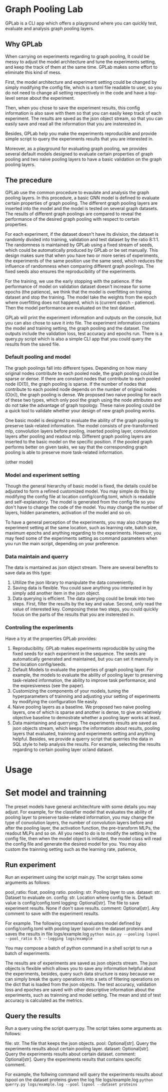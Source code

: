 # Graph Pooling Lab

GPLab is a CLI app which offers a playground where you can quickly test, evaluate and analysis graph pooling layers. 

## Why GPLab
When carrying on experiments regarding to graph pooling, It could be messy to adjust the model architecture and tune the experiments setting, and keep the track of them at the same time.
GPLab makes some effort to eliminate this kind of mess. 

First, the model architecture and experiment setting could be changed by simply modifying the config file, which is a toml file readable to user, so you do not need to change all setting respectively in the code and have a top-level sense about the experiment.

Then, when you chose to save the experiment results, this config information is also save with them so that you can easily keep track of each experiment. The results are saved as the json object stream, so that you can easily save and read all the information that you are insterested in.

Besides, GPLab help you make the experiments reproducible and provide simple script to query the experiments results that you are interested in.

Moreover, as a playground for evaluating graph pooling, we provides several default models designed to evaluate certain properties of graph pooling and two naive pooling layers to have a basic validation on the graph pooling layers.


## The precedure
GPLab use the common procedure to evaulate and analysis the graph pooling layers. In this procedure, a basic GNN model is defined to evaluate certain properties of graph pooling. The different graph pooling layers are inserted into the model and the model is tested on several graph datasets. The results of different graph poolings are compared to reveal the performance of the desired graph pooling with respect to certain properties.

For each experiment, if the dataset doesn't have its division, the dataset is randomly divided into training, validation and test dataset by the ratio 8:1:1. The randomness is maintained by GPLab using a fixed stream of seeds, which could be automatically produced by GPLab or be set manually. This design makes sure that when you have two or more series of experiments, the experiments of the same position use the same seed, which reduces the influence of randomness when comparing different graph poolings. The fixed seeds also ensures the reproducibility of the experiments.

For the training, we use the early stopping with the patience. If the performance of model on validation dataset doesn't increase for some epochs (the patience), we think that the model is overfitting on training dataset and stop the training. The model take the weights from the epoch where overfitting does not happend, which is (current epoch - patience). Then the model performance are evaluated on the test dataset.

GPLab will print the experiment information and outputs on the console, but you can also chose to save it into file. The experiment information contains the model and training setting, the graph pooling and the dataset. The outputs include the validation loss, test accuracy and epochs run. There is a query.py script which is also a simple CLI app that you could query the results from the saved file.

### Default pooling and model
The graph poolings fall into different types. Depending on how many original nodes contribute to each pooled node, the graph pooling could be sparse or dense. If there are constant nodes that contribute to each pooled node (O(1)), the graph pooling is sparse. If the number of nodes that contribute to each pooled node depends on the number of original nodes (O(n)), the graph pooling is dense. We proposed two naive pooling for each of these two types, which only pool the graph using the node attributes and do not take the advantage of graph topology. These naive pooling could be a quick tool to validate whether your design of new graph pooling works.

One basic model is designed to evaluate the ability of the graph pooling to preserve task-related information. The model consists of pre-transformed mlp, convolution layers before pooling, inserted pooling layer, convolution layers after pooling and readout mlp. Different graph pooling layers are inserted to the basic model on the specific position. if the pooled graph performs better on given tasks, we say that the corresponding graph pooling is able to preserve more task-related information.

(other model)

### Model and experiment setting
Though the general hierarchy of basic model is fixed, the details could be adjusted to form a refined customized model. You may simple do this by modifying the config file at location config/config.toml, which is readable and self-explanatory. The model is generated from the config file so you don't have to change the code of the model. You may change the number of layers, hidden parameters, activation of the model and so on. 

To have a general perception of the experiments, you may also change the experiment setting at the same location, such as learning rate, batch size, maximum epochs and anything regarding to the experiments. However, you may feed some of the experiments setting as command parameters when you run the main script, depending on your preference.


### Data maintain and querry
The data is mantained as json object stream. There are several benefits to save data as this type:
1. Ultilize the json library to manipulate the data conveniently.
2. Saving data is flexible. You could save anything you interested in by simply add another item in the json object.
3. Data querying is efficient. The data querying could be break into two steps. First, filter the results by the key and value. Second, only read the value of interested key. Composing these two steps, you could quickly focus on the parts of the results that you are insterested in.

### Controling the experiments

Have a try at the properties GPLab provides:
1. Reproducibility. GPLab makes experiments reproducible by using the fixed seeds for each experiment in the sequence. The seeds are automatically generated and maintained, but you can set it mannully in the location config/seeds.
2. Default Models to evaluate the properties of graph pooling layer. For example, the models to evaluate the ability of pooling layer to preserving task-related information, the ability to improve task performance, and the expresiveness (see the paper).
3. Customizing the components of your models, tuning the hyperparameters of trainning and adjusting your setting of experiments by modifying the configuration file easily.
4. Naive pooling layers as a baseline. We proposed two naive pooling layers, one of which is sparse and another is dense, to give an relatively objective baseline to demostrate whether a pooling layer works at least.
5. Data maintaining and querrying. The experiments results are saved as json objects stream, which keeps the information about results, pooling layers that evaluated, trainning and experiments setting and anything helpful. Besides, we provide a querry script that querries the data in SQL style to help analysis the results. For example, selecting the results regarding to certain pooling layer or/and dataset.

# Usage
# Set model and trainning
The preset models have general architechture with some details you may adjust. For example, for the classifier model that evaluates the ability of pooling layer to preserve taske-related information, you may change the type of convolution layers, the number of convolution layers before and after the pooling layer, the activation function, the pre-transform MLPs, the readout MLPs and so on. All you need to do is to modify the setting in the config file, then when the model object is initiated, the model class will read the config file and generate the desired model for you. You may also custom the trainning setting such as the learning rate, patience, 
## Run experiment
Run an experiment using the script main.py. The script takes some arguments as follows:

pool_ratio: float, pooling ratio.
pooling: str. Pooling layer to use.
dataset: str. Dataset to evaluate on.
config: str. Location where config file is. Default value is config/config.toml
logging: Optional[str]. The file to save experiment results. None if don't save results.
comment: Optional[str]. Any comment to save with the experiment results.

For example. The following command evaluates model defined by config/config.toml with pooling layer lspool on the dataset proteins and saves the results in file logs/example.log
`python main.py --pooling lspool --pool_ratio 0.5 --logging logs/example`

You may compose a batch of python command in a shell script to run a batch of experiments.

The results are of experiments are saved as json objects stream. The json objects is flexible which allows you to save any information helpful about the experiments, besides, query such data structure is easy because we can simply break the query operations into a sets of filtering operations on the dict that is loaded from the json objects.
The test accuracy, validation loss and epoches are saved with other descriptive information about the experiments, such as trainning and model setting.  The mean and std of test accuracy is calculated as the metrics.

## Query the results
Run a query using the script querry.py. The script takes some arguments as follows:

file: str. The file that keeps the json objects.
pool: Optional[str]. Query the experiments results about certain pooling layer.
dataset: Optional[str]. Query the experiments results about certain dataset.
comment: Optional[str]. Query the experiments results that contains specific comment.

For example, the follwing command will query the experiments results about lspool on the dataset proteins given the log file logs/example.log
`python querry.py logs/example.log --pool lspool --dataset proteins`

